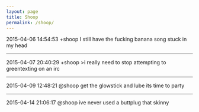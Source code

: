 ```yaml
---
layout: page
title: Shoop
permalink: /shoop/
---
```


2015-04-06 14:54:53  +shoop  I still have the fucking banana song stuck in my head

---

2015-04-07 20:40:29	+shoop	>i really need to stop attempting  to greentexting on an irc

---

2015-04-09 12:48:21	@shoop	get the glowstick and lube its time to party

---

2015-04-14 21:06:17	@shoop	ive never used a buttplug that skinny